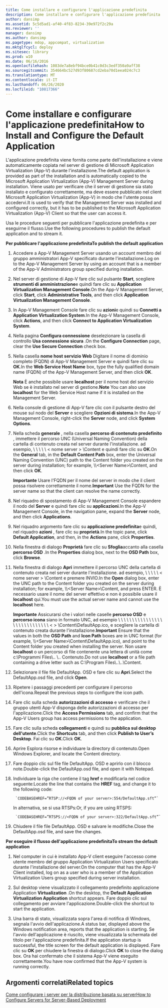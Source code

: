 ```yaml
---
title: Come installare e configurare l'applicazione predefinita
description: Come installare e configurare l'applicazione predefinita
author: dansimp
ms.assetid: 5c5d5ad1-af40-4f83-8234-39e972f2c29a
ms.reviewer: ''
manager: dansimp
ms.author: dansimp
ms.pagetype: mdop, appcompat, virtualization
ms.mktglfcycl: deploy
ms.sitesec: library
ms.prod: w10
ms.date: 06/16/2016
ms.openlocfilehash: 1083de7a8ebf94bce0b41c0d3c3edf350a9aff38
ms.sourcegitcommit: 354664bc527d93f80687cd2eba70d1eea024c7c3
ms.translationtype: MT
ms.contentlocale: it-IT
ms.lasthandoff: 06/26/2020
ms.locfileid: "10817366"
---
```

# <span data-ttu-id="c9919-103">Come installare e configurare l'applicazione predefinita</span><span class="sxs-lookup"><span data-stu-id="c9919-103">How to Install and Configure the Default Application</span></span>


<span data-ttu-id="c9919-104">L'applicazione predefinita viene fornita come parte dell'installazione e viene automaticamente copiata nel server di gestione di Microsoft Application Virtualization (App-V) durante l'installazione.</span><span class="sxs-lookup"><span data-stu-id="c9919-104">The default application is provided as part of the installation and is automatically copied to the Microsoft Application Virtualization (App-V) Management Server during installation.</span></span> <span data-ttu-id="c9919-105">Viene usato per verificare che il server di gestione sia stato installato e configurato correttamente, ma deve essere pubblicato nel client Microsoft Application Virtualization (App-V) in modo che l'utente possa accedervi.</span><span class="sxs-lookup"><span data-stu-id="c9919-105">It is used to verify that the Management Server was installed and configured correctly, but it has to be published to the Microsoft Application Virtualization (App-V) Client so that the user can access it.</span></span>

<span data-ttu-id="c9919-106">Usa le procedure seguenti per pubblicare l'applicazione predefinita e per eseguirne il flusso.</span><span class="sxs-lookup"><span data-stu-id="c9919-106">Use the following procedures to publish the default application and to stream it.</span></span>

**<span data-ttu-id="c9919-107">Per pubblicare l'applicazione predefinita</span><span class="sxs-lookup"><span data-stu-id="c9919-107">To publish the default application</span></span>**

1.  <span data-ttu-id="c9919-108">Accedere a App-V Management Server usando un account membro del gruppo amministratori App-V specificato durante l'installazione.</span><span class="sxs-lookup"><span data-stu-id="c9919-108">Log on to the App-V Management Server by using an account that is a member of the App-V Administrators group specified during installation.</span></span>

2.  <span data-ttu-id="c9919-109">Nel server di gestione di App-V fare clic sul pulsante **Start**, scegliere **strumenti di amministrazione**e quindi fare clic su **Application Virtualization Management Console**.</span><span class="sxs-lookup"><span data-stu-id="c9919-109">On the App-V Management Server, click **Start**, click **Administrative Tools**, and then click **Application Virtualization Management Console**.</span></span>

3.  <span data-ttu-id="c9919-110">In App-V Management Console fare clic su **azioni**e quindi su **Connetti a Application Virtualization System**.</span><span class="sxs-lookup"><span data-stu-id="c9919-110">In the App-V Management Console, click **Actions**, and then click **Connect to Application Virtualization System**.</span></span>

4.  <span data-ttu-id="c9919-111">Nella pagina **Configura connessione** deselezionare la casella di controllo **Usa connessione sicura** .</span><span class="sxs-lookup"><span data-stu-id="c9919-111">On the **Configure Connection** page, clear the **Use Secure Connection** check box.</span></span>

5.  <span data-ttu-id="c9919-112">Nella casella **nome host servizio Web** Digitare il nome di dominio completo (FQDN) di App-V Management Server e quindi fare clic su **OK**.</span><span class="sxs-lookup"><span data-stu-id="c9919-112">In the **Web Service Host Name** box, type the fully qualified domain name (FQDN) of the App-V Management Server, and then click **OK**.</span></span>

    <span data-ttu-id="c9919-113">**Nota**  È anche possibile usare **localhost** per il nome host del servizio Web se è installato nel server di gestione.</span><span class="sxs-lookup"><span data-stu-id="c9919-113">**Note** You can also use **localhost** for the Web Service Host name if it is installed on the Management Server.</span></span>

     

6.  <span data-ttu-id="c9919-114">Nella console di gestione di App-V fare clic con il pulsante destro del mouse sul nodo del **Server** e scegliere **Opzioni di sistema**.</span><span class="sxs-lookup"><span data-stu-id="c9919-114">In the App-V Management Console, right-click the **Server** node, and click **System Options**.</span></span>

7.  <span data-ttu-id="c9919-115">Nella scheda **generale** , nella casella **percorso di contenuto predefinito** , immettere il percorso UNC (Universal Naming Convention) della cartella di contenuto creata nel server durante l'installazione. ad esempio, \ \ \ \ \ &lt; nome server &gt; \\Content e quindi fare clic su **OK**.</span><span class="sxs-lookup"><span data-stu-id="c9919-115">On the **General** tab, in the **Default Content Path** box, enter the Universal Naming Convention (UNC) path to the Content folder you created on the server during installation; for example, \\\\&lt;Server Name&gt;\\Content, and then click **OK**.</span></span>

    <span data-ttu-id="c9919-116">**Importante**  Usare l'FQDN per il nome del server in modo che il client possa risolvere correttamente il nome.</span><span class="sxs-lookup"><span data-stu-id="c9919-116">**Important** Use the FQDN for the server name so that the client can resolve the name correctly.</span></span>

     

8.  <span data-ttu-id="c9919-117">Nel riquadro di spostamento di App-V Management Console espandere il nodo del **Server** e quindi fare clic su **applicazioni**.</span><span class="sxs-lookup"><span data-stu-id="c9919-117">In the App-V Management Console, in the navigation pane, expand the **Server** node, and then click **Applications**.</span></span>

9.  <span data-ttu-id="c9919-118">Nel riquadro argomento fare clic su **applicazione predefinita**e quindi, nel riquadro **azioni** , fare clic su **proprietà**.</span><span class="sxs-lookup"><span data-stu-id="c9919-118">In the topic pane, click **Default Application**, and then, in the **Actions** pane, click **Properties**.</span></span>

10. <span data-ttu-id="c9919-119">Nella finestra di dialogo **Proprietà** fare clic su **Sfoglia**accanto alla casella **percorso OSD** .</span><span class="sxs-lookup"><span data-stu-id="c9919-119">In the **Properties** dialog box, next to the **OSD Path** box, click **Browse**.</span></span>

11. <span data-ttu-id="c9919-120">Nella finestra di dialogo **Apri** immettere il percorso UNC della cartella di contenuto creata nel server durante l'installazione. ad esempio, \ \ \ \ \ &lt; nome server &gt; \\Content e premere INVIO.</span><span class="sxs-lookup"><span data-stu-id="c9919-120">In the **Open** dialog box, enter the UNC path to the Content folder you created on the server during installation; for example, \\\\&lt;Server Name&gt;\\Content, and press ENTER.</span></span> <span data-ttu-id="c9919-121">È necessario usare il nome del server effettivo e non è possibile usare il **localhost** qui.</span><span class="sxs-lookup"><span data-stu-id="c9919-121">You must use the actual server name and cannot use the **localhost** here.</span></span>

    <span data-ttu-id="c9919-122">**Importante**  Assicurarsi che i valori nelle caselle **percorso OSD** e **percorso icona** siano in formato UNC, ad esempio \ \ \ \ \ \ \ \ \ \ \ \ \ \ \ \ \ \ \ \ \ \ \ \ \ \ \ \ \ &lt; &gt; \\Content\\DefaultApp.ico, e scegliere la cartella di contenuto creata durante l'installazione.</span><span class="sxs-lookup"><span data-stu-id="c9919-122">**Important** Ensure that the values in both the **OSD Path** and **Icon Path** boxes are in UNC format (for example, \\\\&lt;Server Name&gt;\\Content\\DefaultApp.ico), and point to the Content folder you created when installing the server.</span></span> <span data-ttu-id="c9919-123">Non usare **localhost** o un percorso di file contenente una lettera di unità come c:\\Programmi Files\\.. \\.. Contenuto.</span><span class="sxs-lookup"><span data-stu-id="c9919-123">Do not use **localhost** or a file path containing a drive letter such as C:\\Program Files\\..\\..\\Content.</span></span>

     

12. <span data-ttu-id="c9919-124">Selezionare il file file DefaultApp. OSD e fare clic su **Apri**.</span><span class="sxs-lookup"><span data-stu-id="c9919-124">Select the DefaultApp.osd file, and click **Open**.</span></span>

13. <span data-ttu-id="c9919-125">Ripetere i passaggi precedenti per configurare il percorso dell'icona.</span><span class="sxs-lookup"><span data-stu-id="c9919-125">Repeat the previous steps to configure the icon path.</span></span>

14. <span data-ttu-id="c9919-126">Fare clic sulla scheda **autorizzazioni di accesso** e verificare che il gruppo utenti App-V disponga delle autorizzazioni di accesso per l'applicazione.</span><span class="sxs-lookup"><span data-stu-id="c9919-126">Click the **Access Permissions** tab, and confirm that the App-V Users group has access permissions to the application.</span></span>

15. <span data-ttu-id="c9919-127">Fare clic sulla scheda **collegamenti** e quindi su **pubblica sul desktop dell'utente**.</span><span class="sxs-lookup"><span data-stu-id="c9919-127">Click the **Shortcuts** tab, and then click **Publish to User’s Desktop**.</span></span> <span data-ttu-id="c9919-128">Fai clic su **OK**.</span><span class="sxs-lookup"><span data-stu-id="c9919-128">Click **OK**.</span></span>

16. <span data-ttu-id="c9919-129">Aprire Esplora risorse e individuare la directory di contenuto.</span><span class="sxs-lookup"><span data-stu-id="c9919-129">Open Windows Explorer, and locate the Content directory.</span></span>

17. <span data-ttu-id="c9919-130">Fare doppio clic sul file file DefaultApp. OSD e aprirlo con il blocco note.</span><span class="sxs-lookup"><span data-stu-id="c9919-130">Double-click the DefaultApp.osd file, and open it with Notepad.</span></span>

18. <span data-ttu-id="c9919-131">Individuare la riga che contiene il tag **href** e modificarla nel codice seguente:</span><span class="sxs-lookup"><span data-stu-id="c9919-131">Locate the line that contains the **HREF** tag, and change it to the following code:</span></span>

         `CODEBASEHREF=”RTSP://<FQDN of your server>:554/DefaultApp.sft”`

    <span data-ttu-id="c9919-132">In alternativa, se si usa RTSPs:</span><span class="sxs-lookup"><span data-stu-id="c9919-132">Or, if you are using RTSPS:</span></span>

         `CODEBASEHREF=”RTSPS://<FQDN of your server>:322/DefaultApp.sft”`

19. <span data-ttu-id="c9919-133">Chiudere il file file DefaultApp. OSD e salvare le modifiche.</span><span class="sxs-lookup"><span data-stu-id="c9919-133">Close the DefaultApp.osd file, and save the changes.</span></span>

**<span data-ttu-id="c9919-134">Per eseguire il flusso dell'applicazione predefinita</span><span class="sxs-lookup"><span data-stu-id="c9919-134">To stream the default application</span></span>**

1.  <span data-ttu-id="c9919-135">Nel computer in cui è installato App-V client eseguire l'accesso come utente membro del gruppo Application Virtualization Users specificato durante l'installazione del server.</span><span class="sxs-lookup"><span data-stu-id="c9919-135">On the computer that has the App-V Client installed, log on as a user who is a member of the Application Virtualization Users group specified during server installation.</span></span>

2.  <span data-ttu-id="c9919-136">Sul desktop viene visualizzato il collegamento predefinito applicazione Application **Virtualization** .</span><span class="sxs-lookup"><span data-stu-id="c9919-136">On the desktop, the **Default Application Virtualization Application** shortcut appears.</span></span> <span data-ttu-id="c9919-137">Fare doppio clic sul collegamento per avviare l'applicazione.</span><span class="sxs-lookup"><span data-stu-id="c9919-137">Double-click the shortcut to start the application.</span></span>

3.  <span data-ttu-id="c9919-138">Una barra di stato, visualizzata sopra l'area di notifica di Windows, segnala l'avvio dell'applicazione.</span><span class="sxs-lookup"><span data-stu-id="c9919-138">A status bar, displayed above the Windows notification area, reports that the application is starting.</span></span> <span data-ttu-id="c9919-139">Se l'avvio dell'applicazione è riuscito, viene visualizzata la schermata del titolo per l'applicazione predefinita.</span><span class="sxs-lookup"><span data-stu-id="c9919-139">If the application startup is successful, the title screen for the default application is displayed.</span></span> <span data-ttu-id="c9919-140">Fare clic su **OK** per chiudere la finestra di dialogo.</span><span class="sxs-lookup"><span data-stu-id="c9919-140">Click **OK** to close the dialog box.</span></span> <span data-ttu-id="c9919-141">Ora hai confermato che il sistema App-V viene eseguito correttamente.</span><span class="sxs-lookup"><span data-stu-id="c9919-141">You have now confirmed that the App-V system is running correctly.</span></span>

## <span data-ttu-id="c9919-142">Argomenti correlati</span><span class="sxs-lookup"><span data-stu-id="c9919-142">Related topics</span></span>


[<span data-ttu-id="c9919-143">Come configurare i server per la distribuzione basata su server</span><span class="sxs-lookup"><span data-stu-id="c9919-143">How to Configure Servers for Server-Based Deployment</span></span>](how-to-configure-servers-for-server-based-deployment.md)

 

 





